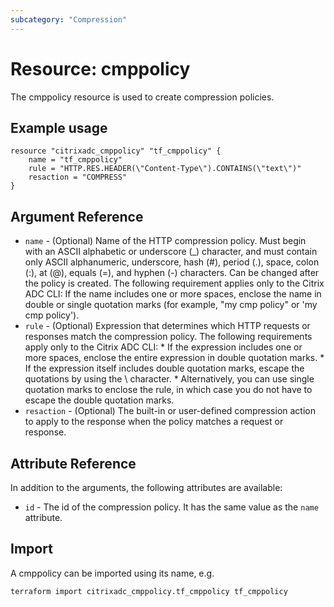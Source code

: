 ```yaml
---
subcategory: "Compression"
---
```


# Resource: cmppolicy

The cmppolicy resource is used to create compression policies.


## Example usage

```hcl
resource "citrixadc_cmppolicy" "tf_cmppolicy" {
    name = "tf_cmppolicy"
    rule = "HTTP.RES.HEADER(\"Content-Type\").CONTAINS(\"text\")"
    resaction = "COMPRESS"
}
```


## Argument Reference

* `name` - (Optional) Name of the HTTP compression policy. Must begin with an ASCII alphabetic or underscore (\_) character, and must contain only ASCII alphanumeric, underscore, hash (#), period (.), space, colon (:), at (@), equals (=), and hyphen (-) characters. Can be changed after the policy is created. The following requirement applies only to the Citrix ADC CLI: If the name includes one or more spaces, enclose the name in double or single quotation marks (for example, "my cmp policy" or 'my cmp policy').
* `rule` - (Optional) Expression that determines which HTTP requests or responses match the compression policy. The following requirements apply only to the Citrix ADC CLI: * If the expression includes one or more spaces, enclose the entire expression in double quotation marks. * If the expression itself includes double quotation marks, escape the quotations by using the \ character. * Alternatively, you can use single quotation marks to enclose the rule, in which case you do not have to escape the double quotation marks.
* `resaction` - (Optional) The built-in or user-defined compression action to apply to the response when the policy matches a request or response.


## Attribute Reference

In addition to the arguments, the following attributes are available:

* `id` - The id of the compression policy. It has the same value as the `name` attribute.


## Import

A cmppolicy can be imported using its name, e.g.

```shell
terraform import citrixadc_cmppolicy.tf_cmppolicy tf_cmppolicy
```
